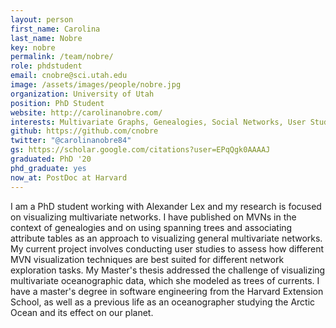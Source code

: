 ```yaml
---
layout: person
first_name: Carolina
last_name: Nobre
key: nobre
permalink: /team/nobre/
role: phdstudent
email: cnobre@sci.utah.edu
image: /assets/images/people/nobre.jpg
organization: University of Utah
position: PhD Student
website: http://carolinanobre.com/
interests: Multivariate Graphs, Genealogies, Social Networks, User Studies
github: https://github.com/cnobre
twitter: "@carolinanobre84"
gs: https://scholar.google.com/citations?user=EPqQgk0AAAAJ
graduated: PhD '20
phd_graduate: yes
now_at: PostDoc at Harvard
---
```




I am a PhD student working with Alexander Lex and my research is focused on visualizing multivariate networks. I have published on MVNs in the context of genealogies and on using spanning trees and associating attribute tables as an approach to visualizing general multivariate networks. My current project involves conducting user studies to assess how different MVN visualization techniques are best suited for different network exploration tasks. My Master's thesis addressed the challenge of visualizing multivariate oceanographic data, which she modeled as trees of currents. I have a master's degree in software engineering from the Harvard Extension School, as well as a previous life as an oceanographer studying the Arctic Ocean and its effect on our planet. 

